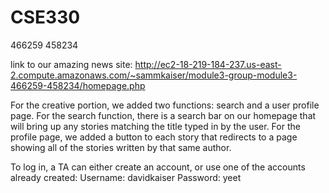 # CSE330
466259
458234

link to our amazing news site: http://ec2-18-219-184-237.us-east-2.compute.amazonaws.com/~sammkaiser/module3-group-module3-466259-458234/homepage.php

For the creative portion, we added two functions: search and a user profile page. For the search function, there is a search bar on our homepage that will bring up any stories matching the title typed in by the user. For the profile page, we added a button to each story that redirects to a page showing all of the stories written by that same author. 


To log in, a TA can either create an account, or use one of the accounts already created: 
Username: davidkaiser
Password: yeet
